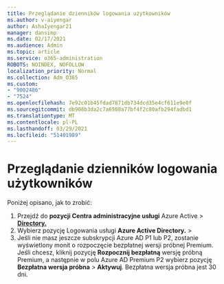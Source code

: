 ```yaml
---
title: Przeglądanie dzienników logowania użytkowników
ms.author: v-aiyengar
author: AshaIyengar21
manager: dansimp
ms.date: 02/17/2021
ms.audience: Admin
ms.topic: article
ms.service: o365-administration
ROBOTS: NOINDEX, NOFOLLOW
localization_priority: Normal
ms.collection: Adm_O365
ms.custom:
- "9002486"
- "7524"
ms.openlocfilehash: 7e92c01b45fdad7871db734dcd35e4cf611e9e0f
ms.sourcegitcommit: db908b3da2c7a6508a77bf4f2c80afb294fadbd1
ms.translationtype: MT
ms.contentlocale: pl-PL
ms.lasthandoff: 03/29/2021
ms.locfileid: "51401989"
---
```

# <a name="review-sign-in-logs-for-users"></a>Przeglądanie dzienników logowania użytkowników

Poniżej opisano, jak to zrobić:

1. Przejdź do **pozycji Centra administracyjne usługi** Azure Active  >  **[Directory.](https://go.microsoft.com/fwlink/p/?linkid=2067268)**
1. Wybierz pozycję Logowania usługi **Azure Active Directory.**  >  
1. Jeśli nie masz jeszcze subskrypcji Azure AD P1 lub P2, zostanie wyświetlony monit o rozpoczęcie bezpłatnej wersji próbnej Premium. Jeśli chcesz, kliknij pozycję **Rozpocznij bezpłatną** wersję próbną Premium, a następnie w polu Azure AD Premium P2 wybierz pozycję **Bezpłatna wersja próbna**  >  **Aktywuj**. Bezpłatna wersja próbna jest 30 dni.
